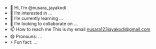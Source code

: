 - 👋 Hi, I’m @nusara_jayakodi
- 👀 I’m interested in ...
- 🌱 I’m currently learning ...
- 💞️ I’m looking to collaborate on ...
- 📫 How to reach me This is my email nusara123jayakodi@gmail.com
- 😄 Pronouns: ...
- ⚡ Fun fact: ...

<!---
nusarajayakodi/nusarajayakodi is a ✨ special ✨ repository because its `README.md` (this file) appears on your GitHub profile.
You can click the Preview link to take a look at your changes.
--->
